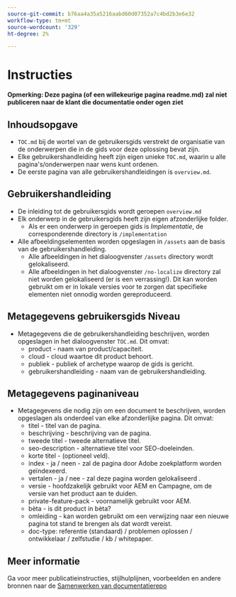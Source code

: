 ```yaml
---
source-git-commit: b76aa4a35a5216aabd60d07352a7c4bd2b3e6e32
workflow-type: tm+mt
source-wordcount: '329'
ht-degree: 2%

---
```

# Instructies

**Opmerking: Deze pagina (of een willekeurige pagina readme.md) zal niet publiceren naar de klant die documentatie onder ogen ziet**

## Inhoudsopgave

+ `TOC.md` bij de wortel van de gebruikersgids verstrekt de organisatie van de onderwerpen die in de gids voor deze oplossing bevat zijn.
+ Elke gebruikershandleiding heeft zijn eigen unieke `TOC.md`, waarin u alle pagina&#39;s/onderwerpen naar wens kunt ordenen.
+ De eerste pagina van alle gebruikershandleidingen is `overview.md`.

## Gebruikershandleiding

+ De inleiding tot de gebruikersgids wordt geroepen `overview.md`
+ Elk onderwerp in de gebruikersgids heeft zijn eigen afzonderlijke folder.
   + Als er een onderwerp in geroepen gids is *Implementatie*, de corresponderende directory is `/implementation`
+ Alle afbeeldingselementen worden opgeslagen in `/assets` aan de basis van de gebruikershandleiding.
   + Alle afbeeldingen in het dialoogvenster `/assets` directory wordt gelokaliseerd.
   + Alle afbeeldingen in het dialoogvenster `/no-localize` directory zal niet worden gelokaliseerd (er is een verrassing!). Dit kan worden gebruikt om er in lokale versies voor te zorgen dat specifieke elementen niet onnodig worden gereproduceerd.

## Metagegevens gebruikersgids Niveau

+ Metagegevens die de gebruikershandleiding beschrijven, worden opgeslagen in het dialoogvenster `TOC.md`. Dit omvat:
   + product - naam van product/capaciteit.
   + cloud - cloud waartoe dit product behoort.
   + publiek - publiek of archetype waarop de gids is gericht.
   + gebruikershandleiding - naam van de gebruikershandleiding.

## Metagegevens paginaniveau

+ Metagegevens die nodig zijn om een document te beschrijven, worden opgeslagen als onderdeel van elke afzonderlijke pagina. Dit omvat:
   + titel - titel van de pagina.
   + beschrijving - beschrijving van de pagina.
   + tweede titel - tweede alternatieve titel.
   + seo-description - alternatieve titel voor SEO-doeleinden.
   + korte titel - (optioneel veld).
   + index - ja / neen - zal de pagina door Adobe zoekplatform worden geïndexeerd.
   + vertalen - ja / nee - zal deze pagina worden gelokaliseerd .
   + versie - hoofdzakelijk gebruikt voor AEM en Campagne, om de versie van het product aan te duiden.
   + private-feature-pack - voornamelijk gebruikt voor AEM.
   + bèta - is dit product in bèta?
   + omleiding - kan worden gebruikt om een verwijzing naar een nieuwe pagina tot stand te brengen als dat wordt vereist.
   + doc-type: referentie (standaard) / problemen oplossen / ontwikkelaar / zelfstudie / kb / whitepaper.

## Meer informatie

Ga voor meer publicatieinstructies, stijlhulplijnen, voorbeelden en andere bronnen naar de [Samenwerken van documentatierepo](https://git.corp.adobe.com/AdobeDocs/collaborative-doc-instructions)
